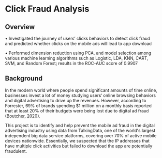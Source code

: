 # Click Fraud Analysis

## Overview
• Investigated the journey of users’ clicks behaviors to detect click fraud and predicted whether clicks on the mobile ads will lead to app download

•	Performed dimension reduction using PCA, and model selection among various machine learning algorithms such as Logistic, LDA, KNN, CART, SVM, and Random Forest; results in the ROC-AUC score of 0.9907

## Background
In the modern world where people spend significant amounts of time online, businesses invest a lot of money studying users’ online browsing behaviors and digital advertising to drive up the revenues. However, according to Forrester, 69% of brands spending $1 million on a monthly basis reported that at least 20% of their budgets were being lost due to digital ad fraud (Boutcher, 2020).

This project is to identify and help prevent the mobile ad fraud in the digital advertising industry using data from TalkingData, one of the world's largest independent big data service platforms, covering over 70% of active mobile devices nationwide. Essentially, we suspected that the IP addresses that have multiple click activities but failed to download the app are potentially fraudulent.
